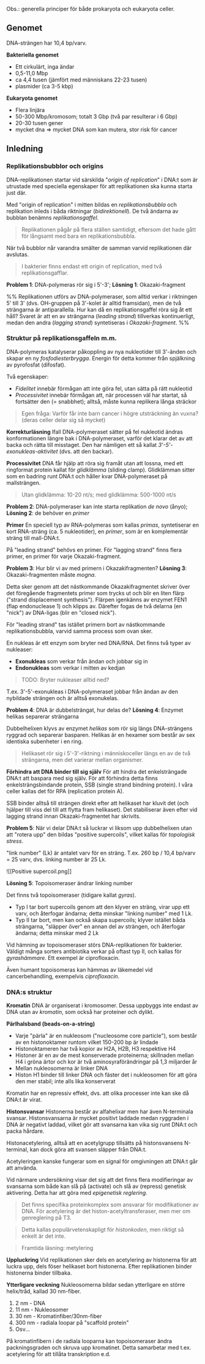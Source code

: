 Obs.: generella principer för både prokaryota och eukaryota celler.

## Genomet
DNA-strängen har 10,4 bp/varv.

**Bakteriella genomet**
- Ett cirkulärt, inga ändar
- 0,5-11,0 Mbp
- ca 4,4 tusen (jämfört med människans 22-23 tusen)
- plasmider (ca 3-5 kbp)

**Eukaryota genomet**
- Flera linjära
- 50-300 Mbp/kromosom; totalt 3 Gbp (två par resulterar i 6 Gbp)
- 20-30 tusen gener
- mycket dna => mycket DNA som kan mutera, stor risk för cancer
## Inledning
### Replikationsbubblor och origins
DNA-replikationen startar vid särskilda "*origin of replication*" i DNA:t som är utrustade med speciella egenskaper för att replikationen ska kunna starta just där.

Med "origin of replication" i mitten bildas en *replikationsbubbla* och replikation inleds i båda riktningar (*bidirektionell*). De två ändarna av bubblan benämns *replikationsgaffel*.

> Replikationen pågår på flera ställen samtidigt, eftersom det hade gått för långsamt med bara en replikationsbubbla.

När två bubblor når varandra smälter de samman varvid replikationen där avslutas.

> I bakterier finns endast ett origin of replication, med två replikationsgafflar.

**Problem 1**: DNA-polymeras rör sig i 5'-3'; **Lösning 1**: Okazaki-fragment

%% Replikationen utförs av DNA-polymeraser, som alltid verkar i riktningen 5' till 3' (dvs. OH-gruppen på 3'-kolet är alltid framsidan), men de två strängarna är antiparallella. Hur kan då en replikationsgaffel röra sig åt ett håll? Svaret är att en av strängarna (*leading strand*) tillverkas kontinuerligt, medan den andra (*lagging strand*) syntetiseras i *Okazaki-fragment*. %%
### Struktur på replikationsgaffeln m.m.
DNA-polymeras katalyserar påkoppling av nya nukleotider till 3'-änden och skapar en ny *fosfodiesterbrygga*. Energin för detta kommer från spjälkning av pyrofosfat (difosfat).

Två egenskaper:
- *Fidelitet* innebär förmågan att inte göra fel, utan sätta på rätt nukleotid
- *Processivitet* innebär förmågan att, när processen väl har startat, så fortsätter den (= snabbhet); alltså, måste kunna replikera långa sträckor

> Egen fråga: Varför får inte barn cancer i högre utsträckning än vuxna? (deras celler delar sig så mycket)

**Korrekturläsning**
Ifall DNA-polymeraset sätter på fel nukleotid ändras konformationen längre bak i DNA-polymeraset, varför det klarar det av att backa och rätta till misstaget. Den har nämligen ett så kallat *3'-5'-exonukleas-aktivitet* (dvs. att den backar).

**Processivitet**
DNA får hjälp att röra sig framåt utan att lossna, med ett ringformat protein kallat för *glidklämma* (sliding clamp). Glidklämman sitter som en badring runt DNA:t och håller kvar DNA-polymeraset på mallsträngen.

> Utan glidklämma: 10-20 nt/s; med glidklämma: 500-1000 nt/s

**Problem 2**: DNA-polymeraser kan inte starta replikation *de novo* (ånyo); **Lösning 2**: de behöver en *primer*

**Primer**
En speciell typ av RNA-polymeras som kallas *primas*, syntetiserar en kort RNA-sträng (ca. 5 nukleotider), en *primer*, som är en komplementär sträng till mall-DNA:t. 

På "leading strand" behövs en primer. För "lagging strand" finns flera primer, en primer för varje Okazaki-fragment.

**Problem 3**: Hur blir vi av med primern i Okazakifragmenten? **Lösning 3**: Okazaki-fragmenten måste *mogna*.

Detta sker genom att det nästkommande Okazakifragmentet skriver över det föregående fragmentets primer som trycks ut och blir en liten flärp ("strand displacement synthesis"). Flärpen igenkänns av enzymet FEN1 (flap endonuclease 1) och klipps av. Därefter fogas de två delarna (en "nick") av DNA-ligas (blir en "closed nick").

För "leading strand" tas istället primern bort av nästkommande replikationsbubbla, varvid samma process som ovan sker.

En nukleas är ett enzym som bryter ned DNA/RNA. Det finns två typer av nukleaser:
- **Exonukleas** som verkar från ändan och jobbar sig in
- **Endonukleas** som verkar i mitten av kedjan

> TODO: Bryter nukleaser alltid ned?

T.ex. 3'-5'-exonukleas i DNA-polymeraset jobbar från ändan av den nybildade strängen och är alltså exonukelas.

**Problem 4**: DNA är dubbelsträngat, hur delas de? **Lösning 4**: Enzymet helikas separerar strängarna

Dubbelhelixen klyvs av enzymet *helikas* som rör sig längs DNA-strängens ryggrad och separerar basparen. Helikas är en hexamer som består av sex identiska subenheter i en ring.

> Helikaset rör sig i 5'-3'-riktning i människoceller längs en av de två strängarna, men det varierar mellan organismer.

**Förhindra att DNA binder till sig själv**
För att hindra det enkelsträngade DNA:t att baspara med sig själv. För att förhindra detta finns enkelsträngsbindande protein, SSB (single strand bindning protein). I våra celler kallas det för RPA (replication protein A).

SSB binder alltså till strängen direkt efter att helikaset har kluvit det (och hjälper till viss del till att flytta fram helikaset). Det stabiliserar även efter vid lagging strand innan Okazaki-fragmentet har skrivits.

**Problem 5**: När vi delar DNA:t så luckrar vi liksom upp dubbelhelixen utan att "rotera upp" den bildas "positive supercoils", vilket kallas för *topologisk stress*.

"link number" (Lk) är antalet varv för en sträng. T.ex. 260 bp / 10,4 bp/varv = 25 varv, dvs. linking number är 25 Lk.

![[Positive supercoil.png]]

**Lösning 5**: Topoisomeraser ändrar linking number

Det finns två topoisomeraser (tidigare kallat *gyras*).
- Typ I tar bort supercoils genom att den klyver en sträng, virar upp ett varv, och återfogar ändarna; detta minskar "linking number" med 1 Lk.
- Typ II tar bort, men kan också skapa supercoils; klyver istället båda strängarna, "släpper över" en annan del av strängen, och återfogar ändarna; detta minskar med 2 Lk

Vid hämning av topoisomeraser störs DNA-replikationen för bakterier. Väldigt många sorters antibiotika verkar på oftast typ II, och kallas för *gyrashämmare*. Ett exempel är ciprofloxacin.

Även humant topoisomeras kan hämmas av läkemedel vid cancerbehandling, exempelvis *ciprofloxacin*.
### DNA:s struktur
**Kromatin**
DNA är organiserat i kromosomer. Dessa uppbyggs inte endast av DNA utan av *kromatin*, som också har proteiner och dylikt.

**Pärlhalsband (beads-on-a-string)**
- Varje "pärla" är en nukleosom ("nucleosome core particle"), som består av en histonoktamer runtom vilket 150-200 bp är lindade
- Histonoktameren har två kopior av H2A, H2B, H3 respektive H4
- Histoner är en av de mest konserverade proteinerna; skillnaden mellan H4 i gröna ärtor och kor är två aminosyraförändringar på 1,3 miljarder år
- Mellan nukleosomerna är linker DNA
- Histon H1 binder till linker DNA och fäster det i nukleosomen för att göra den mer stabil; inte alls lika konserverat

Kromatin har en repressiv effekt, dvs. att olika processer inte kan ske då DNA:t är virat.

**Histonsvansar**
Histonerna består av alfahelixar men har även N-terminala svansar. Histonsvansarna är mycket positivt laddade medan ryggraden i DNA är negativt laddad, vilket gör att svansarna kan vika sig runt DNA:t och packa hårdare.

Histonacetylering, alltså att en acetylgrupp tillsätts på histonsvansens N-terminal, kan dock göra att svansen släpper från DNA:t.

Acetyleringen kanske fungerar som en signal för omgivningen att DNA:t går att använda.

Vid närmare undersökning visar det sig att det finns flera modifieringar av svansarna som både kan slå på (activate) och slå av (repress) genetisk aktivering. Detta har att göra med *epigenetisk reglering*.

> Det finns specifika proteinkomplex som ansvarar för modifikationer av DNA. För acetylering är det histon-acetyltransferaser, men mer om genreglering på T3.

> Detta kallas populärvetenskapligt för *histonkoden*, men riktigt så enkelt är det inte.

> Framtida läsning: metylering

**Uppluckring**
Vid replikationen sker dels en acetylering av histonerna för att luckra upp, dels föser helikaset bort histonerna. Efter replikationen binder histonerna binder tillbaka.

**Ytterligare veckning**
Nukleosomerna bildar sedan ytterligare en större helix/tråd, kallad 30 nm-fiber.

1. 2 nm - DNA
2. 11 nm - Nukleosomer
3. 30 nm - Kromatinfiber/30nm-fiber
4. 300 nm - radiala loopar på "scaffold protein"
5. Osv...

På kromatinfibern i de radiala looparna kan topoisomeraser ändra packningsgraden och skruva upp kromatinet. Detta samarbetar med t.ex. acetylering för att tillåta transkription e.d.